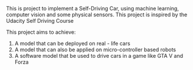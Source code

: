 This is project to implement a Self-Driving Car, using machine learning, computer vision and some physical sensors.
This project is inspired by the Udacity Self Driving Course

This project aims to achieve:
1. A model that can be deployed on real - life cars
2. A model that can also be applied on micro-controller based robots
3. A software model that be used to drive cars in a game like GTA V and Forza